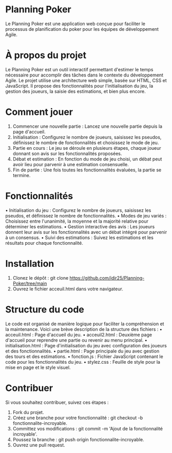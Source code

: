 # Planning Poker
Le Planning Poker est une application web conçue pour faciliter le processus de planification du poker pour les équipes de développement Agile.

# À propos du projet
Le Planning Poker est un outil interactif permettant d'estimer le temps nécessaire pour accomplir des tâches dans le contexte du développement Agile. Le projet utilise une architecture web simple, basée sur HTML, CSS et JavaScript. Il propose des fonctionnalités pour l'initialisation du jeu, la gestion des joueurs, la saisie des estimations, et bien plus encore.

# Comment jouer
 1.	Commencer une nouvelle partie : Lancez une nouvelle partie depuis la page d'accueil.
 2.	Initialisation : Configurez le nombre de joueurs, saisissez les pseudos, définissez le nombre de fonctionnalités et choisissez le mode de jeu.
 3.	Partie en cours : Le jeu se déroule en plusieurs étapes, chaque joueur donnant son avis sur les fonctionnalités proposées.
 4.	Débat et estimation : En fonction du mode de jeu choisi, un débat peut avoir lieu pour parvenir à une estimation consensuelle.
 5.	Fin de partie : Une fois toutes les fonctionnalités évaluées, la partie se termine.

# Fonctionnalités
•	Initialisation du jeu : Configurez le nombre de joueurs, saisissez les pseudos, et définissez le nombre de fonctionnalités.
•	Modes de jeu variés : Choisissez entre l'unanimité, la moyenne et la majorité relative pour déterminer les estimations.
•	Gestion interactive des avis : Les joueurs donnent leur avis sur les fonctionnalités avec un débat intégré pour parvenir à un consensus.
•	Suivi des estimations : Suivez les estimations et les résultats pour chaque fonctionnalité.

# Installation
1.	Clonez le dépôt : git clone https://github.com/idir25/Planning-Poker/tree/main
2.	Ouvrez le fichier acceuil.html dans votre navigateur.
   
# Structure du code
Le code est organisé de manière logique pour faciliter la compréhension et la maintenance. Voici une brève description de la structure des fichiers :
•	acceuil.html : Page d'accueil du jeu.
•	acceuil2.html : Deuxième page d'accueil pour reprendre une partie ou revenir au menu principal.
•	initialisation.html : Page d'initialisation du jeu avec configuration des joueurs et des fonctionnalités.
•	partie.html : Page principale du jeu avec gestion des tours et des estimations.
•	fonction.js : Fichier JavaScript contenant le code pour les fonctionnalités du jeu.
•	stylez.css : Feuille de style pour la mise en page et le style visuel.

# Contribuer
Si vous souhaitez contribuer, suivez ces étapes :
1.	Fork du projet.
2.	Créez une branche pour votre fonctionnalité : git checkout -b fonctionnalite-incroyable.
3.	Committez vos modifications : git commit -m 'Ajout de la fonctionnalité incroyable'.
4.	Poussez la branche : git push origin fonctionnalite-incroyable.
5.	Ouvrez une pull request.
   


